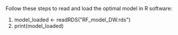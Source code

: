 Follow these steps to read and load the optimal model in R software:
1. model_loaded <- readRDS("RF_model_DW.rds")
2. print(model_loaded)
